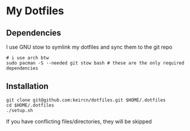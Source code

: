 # My Dotfiles

## Dependencies

I use GNU stow to symlink my dotfiles and sync them to the git repo

```
# i use arch btw
sudo pacman -S --needed git stow bash # these are the only required dependencies
```

## Installation

```
git clone git@github.com:keircn/dotfiles.git $HOME/.dotfiles
cd $HOME/.dotfiles
./setup.sh
```

If you have conflicting files/directories, they will be skipped
